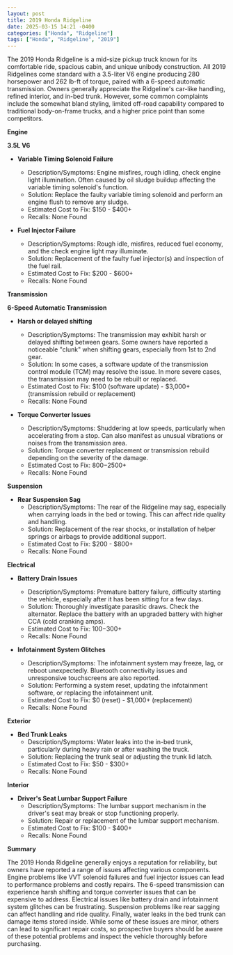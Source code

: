 ```yaml
---
layout: post
title: 2019 Honda Ridgeline
date: 2025-03-15 14:21 -0400
categories: ["Honda", "Ridgeline"]
tags: ["Honda", "Ridgeline", "2019"]
---
```

The 2019 Honda Ridgeline is a mid-size pickup truck known for its comfortable ride, spacious cabin, and unique unibody construction. All 2019 Ridgelines come standard with a 3.5-liter V6 engine producing 280 horsepower and 262 lb-ft of torque, paired with a 6-speed automatic transmission. Owners generally appreciate the Ridgeline's car-like handling, refined interior, and in-bed trunk. However, some common complaints include the somewhat bland styling, limited off-road capability compared to traditional body-on-frame trucks, and a higher price point than some competitors.

**Engine**

**3.5L V6**

*   **Variable Timing Solenoid Failure**
    *   Description/Symptoms: Engine misfires, rough idling, check engine light illumination. Often caused by oil sludge buildup affecting the variable timing solenoid's function.
    *   Solution: Replace the faulty variable timing solenoid and perform an engine flush to remove any sludge.
    *   Estimated Cost to Fix: $150 - $400+
    *   Recalls: None Found

*   **Fuel Injector Failure**
    *   Description/Symptoms: Rough idle, misfires, reduced fuel economy, and the check engine light may illuminate.
    *   Solution: Replacement of the faulty fuel injector(s) and inspection of the fuel rail.
    *   Estimated Cost to Fix: $200 - $600+
    *   Recalls: None Found

**Transmission**

**6-Speed Automatic Transmission**

*   **Harsh or delayed shifting**
    *   Description/Symptoms: The transmission may exhibit harsh or delayed shifting between gears. Some owners have reported a noticeable "clunk" when shifting gears, especially from 1st to 2nd gear.
    *   Solution: In some cases, a software update of the transmission control module (TCM) may resolve the issue. In more severe cases, the transmission may need to be rebuilt or replaced.
    *   Estimated Cost to Fix: $100 (software update) - $3,000+ (transmission rebuild or replacement)
    *   Recalls: None Found

*   **Torque Converter Issues**
    *   Description/Symptoms: Shuddering at low speeds, particularly when accelerating from a stop. Can also manifest as unusual vibrations or noises from the transmission area.
    *   Solution: Torque converter replacement or transmission rebuild depending on the severity of the damage.
    *   Estimated Cost to Fix: $800-$2500+
    *   Recalls: None Found

**Suspension**

*   **Rear Suspension Sag**
    *   Description/Symptoms: The rear of the Ridgeline may sag, especially when carrying loads in the bed or towing. This can affect ride quality and handling.
    *   Solution: Replacement of the rear shocks, or installation of helper springs or airbags to provide additional support.
    *   Estimated Cost to Fix: $200 - $800+
    *   Recalls: None Found

**Electrical**

*   **Battery Drain Issues**
    *   Description/Symptoms: Premature battery failure, difficulty starting the vehicle, especially after it has been sitting for a few days.
    *   Solution: Thoroughly investigate parasitic draws. Check the alternator. Replace the battery with an upgraded battery with higher CCA (cold cranking amps).
    *   Estimated Cost to Fix: $100-$300+
    *   Recalls: None Found

*   **Infotainment System Glitches**
    *   Description/Symptoms: The infotainment system may freeze, lag, or reboot unexpectedly. Bluetooth connectivity issues and unresponsive touchscreens are also reported.
    *   Solution: Performing a system reset, updating the infotainment software, or replacing the infotainment unit.
    *   Estimated Cost to Fix: $0 (reset) - $1,000+ (replacement)
    *   Recalls: None Found

**Exterior**

*   **Bed Trunk Leaks**
    *   Description/Symptoms: Water leaks into the in-bed trunk, particularly during heavy rain or after washing the truck.
    *   Solution: Replacing the trunk seal or adjusting the trunk lid latch.
    *   Estimated Cost to Fix: $50 - $300+
    *   Recalls: None Found

**Interior**

*   **Driver's Seat Lumbar Support Failure**
    *   Description/Symptoms: The lumbar support mechanism in the driver's seat may break or stop functioning properly.
    *   Solution: Repair or replacement of the lumbar support mechanism.
    *   Estimated Cost to Fix: $100 - $400+
    *   Recalls: None Found

**Summary**

The 2019 Honda Ridgeline generally enjoys a reputation for reliability, but owners have reported a range of issues affecting various components. Engine problems like VVT solenoid failures and fuel injector issues can lead to performance problems and costly repairs. The 6-speed transmission can experience harsh shifting and torque converter issues that can be expensive to address. Electrical issues like battery drain and infotainment system glitches can be frustrating. Suspension problems like rear sagging can affect handling and ride quality. Finally, water leaks in the bed trunk can damage items stored inside. While some of these issues are minor, others can lead to significant repair costs, so prospective buyers should be aware of these potential problems and inspect the vehicle thoroughly before purchasing.

